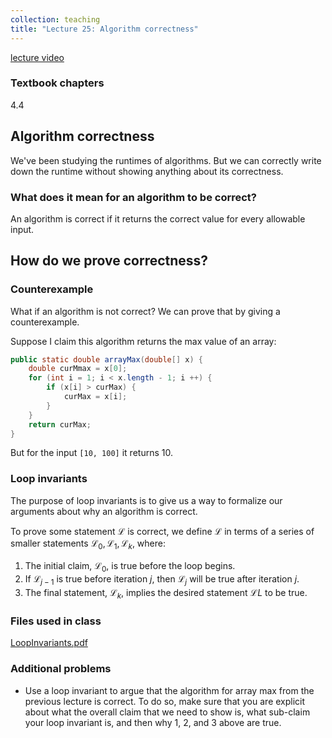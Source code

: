 ```yaml
---
collection: teaching
title: "Lecture 25: Algorithm correctness"
---
```


[lecture video](https://youtu.be/Rn6xUzGRFgs)

### Textbook chapters
4.4

## Algorithm correctness

We've been studying the runtimes of algorithms. But we can correctly write down
the runtime without showing anything about its correctness.

### What does it mean for an algorithm to be correct?

An algorithm is correct if it returns the correct value for every allowable
input.

## How do we prove correctness?

### Counterexample
What if an algorithm is not correct? We can prove that by giving a
counterexample.

Suppose I claim this algorithm returns the max value of an array:
```java
public static double arrayMax(double[] x) {
    double curMmax = x[0];
    for (int i = 1; i < x.length - 1; i ++) {
        if (x[i] > curMax) {
            curMax = x[i];
        }
    }
    return curMax;
}
```
But for the input `[10, 100]` it returns 10.

### Loop invariants
The purpose of loop invariants is to give us a way to formalize our arguments
about why an algorithm is correct.

To prove some statement $\mathcal{L}$ is correct, we define $\mathcal{L}$ in
terms of a series of smaller statements $\mathcal{L}_0, \mathcal{L}_1, \mathcal{L}_k$, where:
1. The initial claim, $\mathcal{L}_0$, is true before the loop begins.
2. If $\mathcal{L}_{j-1}$ is true before iteration $j$, then $\mathcal{L}_j$ will be true after
   iteration $j$.
3. The final statement, $\mathcal{L}_k$, implies the desired statement $\mathcal{L}L$ to be true.

### Files used in class
[LoopInvariants.pdf](https://lgw2.github.io/teaching/csci132-fall-2022/lectures/LoopInvariants.pdf)

### Additional problems
* Use a loop invariant to argue that the algorithm for array max from the
    previous lecture is correct. To do so, make sure that you are explicit
    about what the overall claim that we need to show is, what sub-claim your
    loop invariant is, and then why 1, 2, and 3 above are true.

